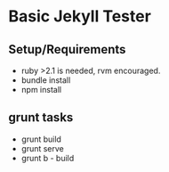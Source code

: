 # Basic Jekyll Tester

## Setup/Requirements

- ruby >2.1 is needed, rvm encouraged.
- bundle install
- npm install

## grunt tasks

- grunt build
- grunt serve
- grunt b - build
